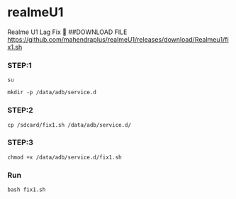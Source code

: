 # realmeU1
Realme U1 Lag Fix  📲 
##DOWNLOAD FILE
https://github.com/mahendraplus/realmeU1/releases/download/Realmeu1/fix1.sh

### STEP:1
```
su

mkdir -p /data/adb/service.d
```

### STEP:2
```
cp /sdcard/fix1.sh /data/adb/service.d/ 
```

### STEP:3
```
chmod +x /data/adb/service.d/fix1.sh
```

### Run 
```
bash fix1.sh
```
